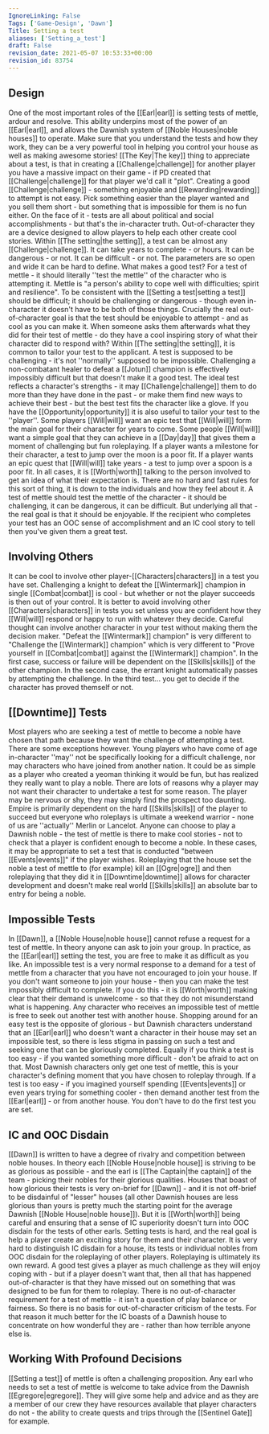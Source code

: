 ```yaml
---
IgnoreLinking: False
Tags: ['Game-Design', 'Dawn']
Title: Setting a test
aliases: ['Setting_a_test']
draft: False
revision_date: 2021-05-07 10:53:33+00:00
revision_id: 83754
---
```


## Design
One of the most important roles of the [[Earl|earl]] is setting tests of mettle, ardour and resolve. This ability underpins most of the power of an [[Earl|earl]], and allows the Dawnish system of [[Noble Houses|noble houses]] to operate. Make sure that you understand the tests and how they work, they can be a very powerful tool in helping you control your house as well as making awesome stories!
[[The Key|The key]] thing to appreciate about a test, is that in creating a [[Challenge|challenge]] for another player you have a massive impact on their game - if PD created that [[Challenge|challenge]] for that player we'd call it "plot". Creating a good [[Challenge|challenge]] - something enjoyable and [[Rewarding|rewarding]] to attempt is not easy. Pick something easier than the player wanted and you sell them short - but something that is impossible for them is no fun either. On the face of it - tests are all about political and social accomplishments - but that's the in-character truth. Out-of-character they are a device designed to allow players to help each other create cool stories.
Within [[The setting|the setting]], a test can be almost any [[Challenge|challenge]]. It can take years to complete - or hours. It can be dangerous - or not. It can be difficult - or not. The parameters are so open and wide it can be hard to define.
What makes a good test? For a test of mettle - it should literally ''test the mettle'' of the character who is attempting it. Mettle is "a person's ability to cope well with difficulties; spirit and resilience". To be consistent with the [[Setting a test|setting a test]] should be difficult; it should be challenging or dangerous - though even in-character it doesn't have to be both of those things. Crucially the real out-of-character goal is that the test should be enjoyable to attempt - and as cool as you can make it. When someone asks them afterwards what they did for their test of mettle - do they have a cool inspiring story of what their character did to respond with?
Within [[The setting|the setting]], it is common to tailor your test to the applicant. A test is supposed to be challenging - it's not ''normally'' supposed to be impossible. Challenging a non-combatant healer to defeat a [[Jotun]] champion is effectively impossibly difficult but that doesn't make it a good test. The ideal test reflects a  character's strengths - it may [[Challenge|challenge]] them to do more than they have done in the past - or make them find new ways to achieve their best - but the best test fits the character like a glove.
If you have the [[Opportunity|opportunity]] it is also useful to tailor your test to the ''player''. Some players [[Will|will]] want an epic test that [[Will|will]] form the main goal for their character for years to come. Some people [[Will|will]] want a simple goal that they can achieve in a [[Day|day]] that gives them a moment of challenging but fun roleplaying. If a player wants a milestone for their character, a test to jump over the moon is a poor fit. If a player wants an epic quest that [[Will|will]] take years - a test to jump over a spoon is a poor fit.
In all cases, it is [[Worth|worth]] talking to the person involved to get an idea of what their expectation is. There are no hard and fast rules for this sort of thing, it is down to the individuals and how they feel about it.
A test of mettle should test the mettle of the character - it should be challenging, it can be dangerous, it can be difficult. But underlying all that - the real goal is that it should be enjoyable. If the recipient who completes your test has an OOC sense of accomplishment and an IC cool story to tell then you've given them a great test.
## Involving Others
It can be cool to involve other player-[[Characters|characters]] in a test you have set. Challenging a knight to defeat the [[Wintermark]] champion in single [[Combat|combat]] is cool - but whether or not the player succeeds is then out of your control. It is better to avoid involving other [[Characters|characters]] in tests you set unless you are confident how they [[Will|will]] respond or happy to run with whatever they decide.
Careful thought can involve another character in your test without making them the decision maker. "Defeat the [[Wintermark]] champion" is very different to "Challenge the [[Wintermark]] champion" which is very different to "Prove yourself in [[Combat|combat]] against the [[Wintermark]] champion". In the first case, success or failure will be dependent on the [[Skills|skills]] of the other champion. In the second case, the errant knight automatically passes by attempting the challenge. In the third test... you get to decide if the character has proved themself or not.
## [[Downtime]] Tests
Most players who are seeking a test of mettle to become a noble have chosen that path because they want the challenge of attempting a test. There are some exceptions however. Young players who have come of age in-character ''may'' not be specifically looking for a difficult challenge, nor may characters who have joined from another nation. It could be as simple as a player who created a yeoman thinking it would be fun, but has realized they really want to play a noble.
There are lots of reasons why a player may not want their character to undertake a test for some reason. The player may be nervous or shy, they may simply find the prospect too daunting. Empire is primarily dependent on the hard [[Skills|skills]] of the player to succeed but everyone who roleplays is ultimate a weekend warrior - none of us are ''actually'' Merlin or Lancelot. Anyone can choose to play a Dawnish noble - the test of mettle is there to make cool stories - not to check that a player is confident enough to become a noble.
In these cases, it may be appropriate to set a test that is conducted "between [[Events|events]]" if the player wishes. Roleplaying that the house set the noble a test of mettle to (for example) kill an [[Ogre|ogre]] and then roleplaying that they did it in [[Downtime|downtime]] allows for character development and doesn't make real world [[Skills|skills]] an absolute bar to entry for being a noble.
## Impossible Tests
In [[Dawn]], a [[Noble House|noble house]] cannot refuse a request for a test of mettle. In theory anyone can ask to join your group. In practice, as the [[Earl|earl]] setting the test, you are free to make it as difficult as you like. An impossible test is a very normal response to a demand for a test of mettle from a character that you have not encouraged to join your house. If you don't want someone to join your house - then you can make the test impossibly difficult to complete. If you do this - it is [[Worth|worth]] making clear that their demand is unwelcome - so that they do not misunderstand what is happening.
Any character who receives an impossible test of mettle is free to seek out another test with another house. Shopping around for an easy test is the opposite of glorious - but Dawnish characters understand that an [[Earl|earl]] who doesn't want a character in their house may set an impossible test, so there is less stigma in passing on such a test and seeking one that can be gloriously completed.
Equally if you think a test is too easy - if you wanted something more difficult - don't be afraid to act on that. Most Dawnish characters only get one test of mettle, this is your character's defining moment that you have chosen to roleplay through. If a test is too easy - if you imagined yourself spending [[Events|events]] or even years trying for something cooler - then demand another test from the [[Earl|earl]] - or from another house. You don't have to do the first test you are set.
## IC and OOC Disdain
[[Dawn]] is written to have a degree of rivalry and competition between noble houses. In theory each [[Noble House|noble house]] is striving to be as glorious as possible - and the earl is [[The Captain|the captain]] of the team - picking their nobles for their glorious qualities. Houses that boast of how glorious their tests is very on-brief for [[Dawn]] - and it is not off-brief to be disdainful of "lesser" houses (all other Dawnish houses are less glorious than yours is pretty much the starting point for the average Dawnish [[Noble House|noble house]]).
But it is [[Worth|worth]] being careful and ensuring that a sense of IC superiority doesn't turn into OOC disdain for the tests of other earls. Setting tests is hard, and the real goal is help a player create an exciting story for them and their character. It is very hard to distinguish IC disdain for a house, its tests or individual nobles from OOC disdain for the roleplaying of other players.
Roleplaying is ultimately its own reward. A good test gives a player as much challenge as they will enjoy coping with - but if a player doesn't want that, then all that has happened out-of-character is that they have missed out on something that was designed to be fun for them to roleplay. There is no out-of-character requirement for a test of mettle - it isn't a question of play balance or fairness. So there is no basis for out-of-character criticism of the tests. For that reason it much better for the IC boasts of a Dawnish house to concentrate on how wonderful they are - rather than how terrible anyone else is.
## Working With Profound Decisions
[[Setting a test]] of mettle is often a challenging proposition. Any earl who needs to set a test of mettle is welcome to take advice from the Dawnish [[Egregore|egregore]]. They will give some help and advice and as they are a member of our crew they have resources available that player characters do not - the ability to create quests and trips through the [[Sentinel Gate]] for example.